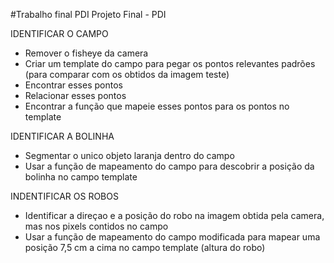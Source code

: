 #Trabalho final PDI
Projeto Final - PDI

IDENTIFICAR O CAMPO
- Remover o fisheye da camera
- Criar um template do campo para pegar os pontos relevantes padrões (para comparar com os obtidos da imagem teste)
- Encontrar esses pontos
- Relacionar esses pontos
- Encontrar a função que mapeie esses pontos para os pontos no template

IDENTIFICAR A BOLINHA
- Segmentar o unico objeto laranja dentro do campo
- Usar a função de mapeamento do campo para descobrir a posição da bolinha no campo template

INDENTIFICAR OS ROBOS
- Identificar a direçao e a posição do robo na imagem obtida pela camera, mas nos pixels contidos no campo
- Usar a função de mapeamento do campo modificada para mapear uma posição 7,5 cm a cima no campo template (altura do robo)
